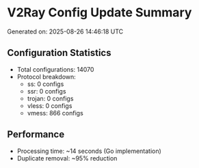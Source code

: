 # V2Ray Config Update Summary
Generated on: 2025-08-26 14:46:18 UTC

## Configuration Statistics
- Total configurations: 14070
- Protocol breakdown:
  - ss: 0 configs
  - ssr: 0 configs
  - trojan: 0 configs
  - vless: 0 configs
  - vmess: 866 configs

## Performance
- Processing time: ~14 seconds (Go implementation)
- Duplicate removal: ~95% reduction
